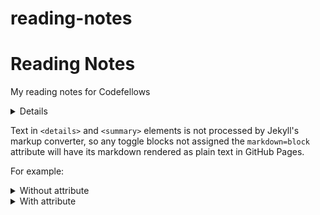 # reading-notes

# Reading Notes

My reading notes for Codefellows

<details><h1><summary>Courses</summary></h1>

## [Code 102 - Intro to Software Development](/102/102.md)

## [Code 201 - Foundations of Software Development](/201/201.md)

## [Code 301 - Intermediate Software Development](/301/301.md)

## [Code 401 - Advanced Software Development](/401/401.md)

</details>

Text in `<details>` and `<summary>` elements is not processed by Jekyll's markup converter, so any toggle blocks not assigned the `markdown=block` attribute will have its markdown rendered as plain text in GitHub Pages.

For example:

<details><summary>Without attribute</summary>

# Heading One
  
1. Ordered list item
2. Ordered list item
    * UL item
    * UL item

### Code Block
  
```js
function logSomething(something) {
console.log('Something', something);
}
```

</details>

<details markdown="block"><summary>With attribute</summary>

# Heading One
  
1. Ordered list item
2. Ordered list item
    * UL item
    * UL item

### Code Block
  
```js
function logSomething(something) {
console.log('Something', something);
}
```

</details>














<!-- https://cfosprof.github.io/reading-notes

<!-- ## <details><summary>[Code 102 - Intro to Software Development](https://facebook.com)</summary>
* [link1](instagram.com)
* [link2](instagram.com/hobowithanapple)
</details> -->
<!-- 
<details>
    <summary><h2>Code 201 - Foundations of Software Development</h2></summary>
    * [link1](instagram.com)
    * [link2](instagram.com/hobowithanapple)
</details> -->

<!-- ## <details><summary>[Code 301 - Intermediate Software Development](/)</summary>
* [link1](instagram.com)
* [link2](instagram.com/hobowithanapple)
</details>

<details><summary>[Code 401 - Advanced Software Development](/)</summary></details>
 * [link1](/)
 * [link2](/)

 -->

<!-- <details><summary>Click me</summary><p>

  ### Heading
  1. Foo
  2. Bar
     * Baz
     * Qux

  ### Some Code
  ```js
  function logSomething(something) {
    console.log('Something', something);
  }
  ```

</p></details>

&nbsp;<details><summary>Click me</summary><p>

  ### Heading
  1. Foo
  2. Bar
     * Baz
     * Qux

  ### Some Code
  ```js
  function logSomething(something) {
    console.log('Something', something);
  }
  ```

</p></details>

&nbsp;<details><summary>Click me</summary><p>

  ### Heading
  1. Foo
  2. Bar
     * Baz
     * Qux

  ### Some Code
  ```js
  function logSomething(something) {
    console.log('Something', something);
  }
  ```

</p></details>

{::options parse_block_html="true" /}

<details>
<summary>Click me</summary>

  <h1>Heading</h1>
  1. Foo
  2. Bar
     * Baz
     * Qux

  ### Some Code
  ```js
  function logSomething(something) {
    console.log('Something', something);
  }
  ```

</details>

{::options parse_block_html="false" /}

<details><summary>Click me</summary>

  ### Heading
  1. Foo
  2. Bar
     * Baz
     * Qux

</details>

{::options parse_block_html="true" /}

<details>
<summary>Click me</summary>

  ### Heading
  1. Foo
  2. Bar
     * Baz
     * Qux

  ### Some Code
  ```js
  function logSomething(something) {
    console.log('Something', something);
  }
  ```

</details>

{::options parse_block_html="false" /} -->




<!-- 
<details><summary>Click me</summary>

  <h1>Heading</h1>
  
  1. Foo
  2. Bar
     * Baz
     * Qux

  ### Some Code
  
  ```js
  function logSomething(something) {
    console.log('Something', something);
  }
  ```

</details>

<details>&nbsp;<summary>Click me</summary>&nbsp;
  
  ## Heading
  
  1. Foo
  2. Bar
     * Baz
     * Qux

  ### Some Code
  
  ```js
  function logSomething(something) {
    console.log('Something', something);
  }
  ```

</details>


<details><summary>Click me</summary>&nbsp;
  
## Heading
  
1. Foo
2. Bar
    * Baz
    * Qux

### Some Code

```js
function logSomething(something) {
console.log('Something', something);
}
```

</details>


<details><summary>Click me</summary>&nbsp;

{::options parse_block_html="true" /}

## Heading
  
1. Foo
2. Bar
    * Baz
    * Qux

### Some Code

```js
function logSomething(something) {
console.log('Something', something);
}
```

</details>



<details><summary>Click me

</summary>&nbsp;

{::options parse_block_html="true" /}

## Heading
  
1. Foo
2. Bar
    * Baz
    * Qux

### Some Code

```js
function logSomething(something) {
console.log('Something', something);
}
```

</details> -->
<!-- 
<details markdown="0"><summary>Click me</summary>

  # Heading
  
  1. Foo
  2. Bar
     * Baz
     * Qux

  ### Some Code
  
  ```js
  function logSomething(something) {
    console.log('Something', something);
  }
  ```

</details>


<details markdown="1"><summary>Click me</summary>

  # Heading
  
  1. Foo
  2. Bar
     * Baz
     * Qux

  ### Some Code
  
  ```js
  function logSomething(something) {
    console.log('Something', something);
  }
  ```

</details>

<details markdown="span"><summary>Click me</summary>

# Heading

1. Foo
2. Bar
    * Baz
    * Qux

### Some Code

```js
function logSomething(something) {
console.log('Something', something);
}
```

</details>
 -->

